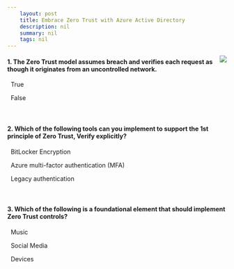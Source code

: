 ```yaml
---
    layout: post
    title: Embrace Zero Trust with Azure Active Directory 
    description: nil
    summary: nil
    tags: nil
---
```



 <a target="_blank" href="https://docs.microsoft.com/en-us/learn/modules/m365-identity-zero-trust/knowledge-check/"><i class="fas fa-external-link-alt"></i> </a>
 <img align="right" src="https://docs.microsoft.com/en-us/learn/achievements/embrace-zero-trust.svg">
####  1. The Zero Trust model assumes breach and verifies each request as though it originates from an uncontrolled network.


<i class='fas fa-check-square' style='color: Dodgerblue;'></i> &nbsp;&nbsp;True

<i class='far fa-square'></i> &nbsp;&nbsp;False
<br />
<br />
<br />

####  2. Which of the following tools can you implement to support the 1st principle of Zero Trust, Verify explicitly?


<i class='far fa-square'></i> &nbsp;&nbsp;BitLocker Encryption

<i class='fas fa-check-square' style='color: Dodgerblue;'></i> &nbsp;&nbsp;Azure multi-factor authentication (MFA)

<i class='far fa-square'></i> &nbsp;&nbsp;Legacy authentication
<br />
<br />
<br />

####  3. Which of the following is a foundational element that should implement Zero Trust controls?


<i class='far fa-square'></i> &nbsp;&nbsp;Music

<i class='far fa-square'></i> &nbsp;&nbsp;Social Media

<i class='fas fa-check-square' style='color: Dodgerblue;'></i> &nbsp;&nbsp;Devices
<br />
<br />
<br />
